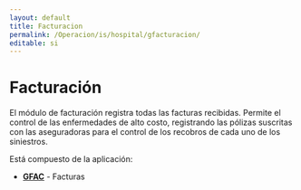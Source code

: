 ```yaml
---
layout: default
title: Facturacion
permalink: /Operacion/is/hospital/gfacturacion/
editable: si
---
```


# Facturación

El módulo de facturación registra todas las facturas recibidas. Permite  el  control  de  las  enfermedades  de  alto  costo,  registrando  las  pólizas suscritas con las aseguradoras para el control de los recobros de cada uno de los siniestros. 


Está compuesto de la aplicación:

* [**GFAC**](http://docs.oasiscom.com/Operacion/is/hospital/gfacturacion/gfac) - Facturas

